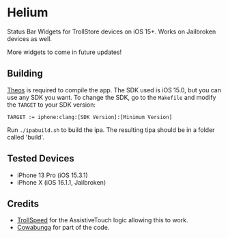 # Helium
Status Bar Widgets for TrollStore devices on iOS 15+. Works on Jailbroken devices as well.

More widgets to come in future updates!

## Building
[Theos](https://theos.dev) is required to compile the app. The SDK used is iOS 15.0, but you can use any SDK you want.
To change the SDK, go to the `Makefile` and modify the `TARGET` to your SDK version:
```
TARGET := iphone:clang:[SDK Version]:[Minimum Version]
```
Run `./ipabuild.sh` to build the ipa. The resulting tipa should be in a folder called 'build'.

## Tested Devices
- iPhone 13 Pro (iOS 15.3.1)
- iPhone X (iOS 16.1.1, Jailbroken)

## Credits
- [TrollSpeed](https://github.com/Lessica/TrollSpeed) for the AssistiveTouch logic allowing this to work.
- [Cowabunga](https://github.com/leminlimez/Cowabunga) for part of the code.